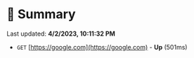 # 📖 Summary
Last updated: **4/2/2023, 10:11:32 PM**

- `GET` [https://google.com](https://google.com) - **Up** (501ms)
